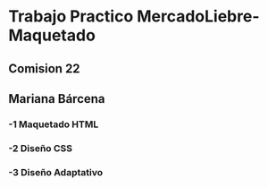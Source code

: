 # Trabajo Practico MercadoLiebre- Maquetado

## Comision 22

## Mariana Bárcena 

### -1 Maquetado HTML
### -2 Diseño CSS
### -3 Diseño Adaptativo
